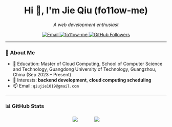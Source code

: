 <h1 align="center">Hi 👋, I'm Jie Qiu (fo11ow-me)</h1>
<p align="center">
  <em>A web development enthusiast</em>
</p>

<p align="center">
  <a href="mailto:qiujie1019@gmail.com">
    <img src="https://img.shields.io/badge/Email-Contact-blue" alt="Email" />
  </a>
  <a href="https://github.com/fo11ow-me">
    <img src="https://komarev.com/ghpvc/?username=fo11ow-me&label=Profile+Views" alt="fo11ow-me" />
  </a>
    <a href="https://github.com/fo11ow-me?tab=followers">
    <img src="https://img.shields.io/github/followers/fo11ow-me?label=GitHub%20Followers&style=flat-square" alt="GitHub Followers" />
  </a>
</p>

---

### 🚀 About Me

- 🔭 Education: Master of Cloud Computing, School of Computer Science and Technology, Guangdong University of Technology, Guangzhou, China (Sep 2023 – Present)
- 🧠 Interests: **backend development**, **cloud computing scheduling**
- 📫 Email: `qiujie1019@gmail.com`

---

### 📊 GitHub Stats

<div align="center">
  <img src="https://github-readme-stats.vercel.app/api?username=fo11ow-me&show_icons=true&theme=ambient_gradient" />
  &nbsp;&nbsp;&nbsp;&nbsp;&nbsp;&nbsp;&nbsp;&nbsp;&nbsp;&nbsp;&nbsp;
  <img src="https://github-readme-stats.vercel.app/api/top-langs/?username=fo11ow-me&layout=compact&theme=ambient_gradient" />
</div>
